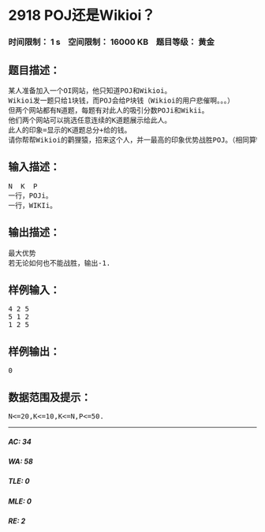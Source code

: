 # 2918 POJ还是Wikioi？   
### 时间限制： 1 s&nbsp;&nbsp;&nbsp;&nbsp;空间限制： 16000 KB&nbsp;&nbsp;&nbsp;&nbsp;题目等级： 黄金  
## 题目描述：  

<pre>
某人准备加入一个OI网站，他只知道POJ和Wikioi。
Wikioi发一题只给1块钱，而POJ会给P块钱（Wikioi的用户悲催啊。。。）
但两个网站都有N道题，每题有对此人的吸引分数POJi和Wikii。
他们两个网站可以挑选任意连续的K道题展示给此人。
此人的印象=显示的K道题总分+给的钱。
请你帮帮Wikioi的鹳狸猿，招来这个人，并一最高的印象优势战胜POJ。（相同算Wikioi胜）
</pre>
  
  
## 输入描述：  

<pre>
N  K  P
一行，POJi。
一行，WIKIi。
</pre>
  
  
## 输出描述：  

<pre>
最大优势
若无论如何也不能战胜，输出-1.
</pre>
  
  
## 样例输入：  

<pre>
4 2 5
5 1 2
1 2 5
</pre>
  
  
## 样例输出：  

<pre>
0
</pre>
  
  
## 数据范围及提示：  

<pre>
N<=20,K<=10,K<=N,P<=50.
</pre>
  
  
***  

##### AC: 34  
##### WA: 58  
##### TLE: 0  
##### MLE: 0  
##### RE: 2  
